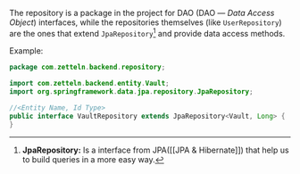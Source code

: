 The repository is a package in the project for  DAO (DAO — _Data Access Object_) interfaces, while the repositories themselves (like `UserRepository`) are the ones that extend `JpaRepository`[^1] and provide data access methods.

Example:
```java
package com.zetteln.backend.repository;  
  
import com.zetteln.backend.entity.Vault;  
import org.springframework.data.jpa.repository.JpaRepository;  

//<Entity Name, Id Type>
public interface VaultRepository extends JpaRepository<Vault, Long> {  
}
```



[^1]: **JpaRepository:**  Is a interface from JPA([[JPA & Hibernate]]) that help us to build queries in a more easy way.
